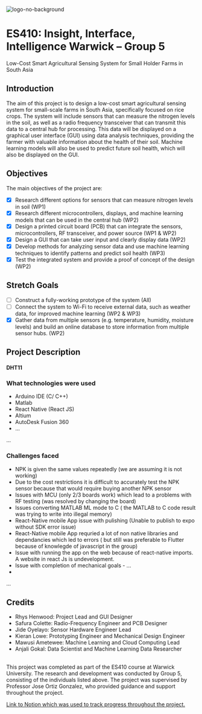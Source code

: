 ![logo-no-background](https://user-images.githubusercontent.com/41443216/207383351-564382f6-e482-47be-8a85-25595eddfa14.png)

<h1>ES410: Insight, Interface, Intelligence Warwick – Group 5</h1>
Low-Cost Smart Agricultural Sensing System for Small Holder Farms in South Asia

<h2>Introduction</h2>
<p>The aim of this project is to design a low-cost smart agricultural sensing system for small-scale farms in South Asia, specifically focused on rice crops. The system will include sensors that can measure the nitrogen levels in the soil, as well as a radio frequency transceiver that can transmit this data to a central hub for processing. This data will be displayed on a graphical user interface (GUI) using data analysis techniques, providing the farmer with valuable information about the health of their soil. Machine learning models will also be used to predict future soil health, which will also be displayed on the GUI.</p>

<h2>Objectives</h2>
The main objectives of the project are:
	
- [x]  Research different options for sensors that can measure nitrogen levels in soil (WP1)
- [x]  Research different microcontrollers, displays, and machine learning models that can be used in the central hub (WP2)
- [x]  Design a printed circuit board (PCB) that can integrate the sensors, microcontrollers, RF transceiver, and power source (WP1 & WP2)
- [x]  Design a GUI that can take user input and clearly display data (WP2)
- [x]  Develop methods for analyzing sensor data and use machine learning techniques to identify patterns and predict soil health (WP3)
- [x]  Test the integrated system and provide a proof of concept of the design (WP2)
<h2>Stretch Goals</h2>

- [ ]  Construct a fully-working prototype of the system (All)
- [ ]  Connect the system to Wi-Fi to receive external data, such as weather data, for improved machine learning (WP2 & WP3)
- [x]  Gather data from multiple sensors (e.g. temperature, humidity, moisture levels) and build an online database to store information from multiple sensor hubs. (WP2)
<h2>Project Description</h2>

<h4>DHT11</h4>

<h3> What technologies were used </h3>

* Arduino IDE (C/ C++)
* Matlab 
* React Native (React JS)
* Altium 
* AutoDesk Fusion 360
* ...

...
<h3> Challenges faced </h3>

* NPK is given the same values repeatedly (we are assuming it is not working)
* Due to the cost restrictions it is difficult to  accurately test the NPK sensor because that would require buying another NPK sensor
* Issues with MCU (only 2/3 boards work) which lead to a problems with RF testing (was resolved by changing the board)
* Issues converting MATLAB ML mode to C ( the MATLAB to C code result was trying to write into illegal memory)
* React-Native mobile App issue with pulishing (Unable to publish to expo without SDK error issue)
* React-Native mobile App requried a lot of non native libraries and dependancies which led to errors ( but still was preferable to Flutter because of knowlegde of javascript in the group) 
* Issue with running the app on the web because of react-native imports. A website in react Js is undevelopment.
* Issue with completion of mechanical goals - ...
* 

...


<h2> Credits </h2>

* Rhys Henwood: Project Lead and GUI Designer
* Safura Colette: Radio-Frequency Engineer and PCB Designer
* Jide Oyelayo: Sensor Hardware Engineer Lead
* Kieran Lowe: Prototyping Engineer and Mechanical Design Engineer
* Mawusi Ametewee: Machine Learning and Cloud Computing Lead 
* Anjali Gokal: Data Scientist and Machine Learning Data Researcher
</br>
This project was completed as part of the ES410 course at Warwick University. The research and development was conducted by Group 5, consisting of the individuals listed above. The project was supervised by Professor Jose Ortiz Gonzalez, who provided guidance and support throughout the project.

[Link to Notion which was used to track progress throughout the project.](https://www.notion.so/invite/ad64deccb463d3e21adbe6e0b9dc0670409e2db7)

